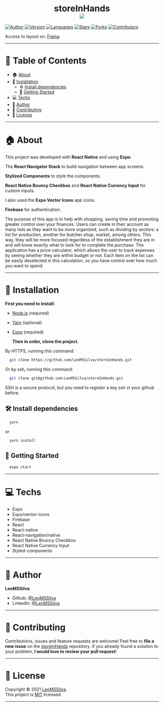<h1 align="center">storeInHands
	<br/>
	<img src="./storeInHands.gif">
	<br/>
</h1>

[![Author](https://img.shields.io/badge/author-LeoMSSilva-blue?style=flat-square)](https://github.com/LeoMSSilva)
[![Version](https://img.shields.io/badge/version-1.0.0-blue.svg?cacheSeconds=2592000)](https://github.com/LeoMSSilva)
[![Languages](https://img.shields.io/github/languages/count/LeoMSSilva/storeInHands?color=blue&style=flat-square)](#)
[![Stars](https://img.shields.io/github/stars/LeoMSSilva/storeInHands?color=blue&style=flat-square)](https://github.com/LeoMSSilva/storeInHands/stargazers)
[![Forks](https://img.shields.io/github/forks/LeoMSSilva/storeInHands?color=blue&style=flat-square)](https://github.com/LeoMSSilva/storeInHands/network/members)
[![Contributors](https://img.shields.io/github/contributors/LeoMSSilva/storeInHands?color=blue&style=flat-square)](https://github.com/LeoMSSilva/storeInHands/graphs/contributors)

Access to layout on: [Figma](https://www.figma.com/file/hredFAOIsOIG230izOVNm8) 

---

# :pushpin: Table of Contents

- :house: [About](#about)
- :dart: [Installation](#Installation)
  - :gear: [Install dependencies](##Install_dependencies)
  - :rocket: [Getting Started](##Getting_Started)
- :computer: [Techs](#Techs)
- :bust_in_silhouette: [Author](#Author)
- :handshake: [Contributing](#Contributing)
- :scroll: [License](#License)

---

# :house: About

This project was developed with **React Native** and using **Expo**.

The **React Navigator Stack** to build navigation between app screens.

**Stylized Components** to style the components.

**React Native Bouncy Checkbox** and **React Native Currency Input** for custom inputs.

I also used the **Expo Vector Icons** app icons.

**Firebase** for authentication.

The purpose of this app is to help with shopping, saving time and promoting greater control over your finances.
Users can create in their account as many lists as they want to be more organized, such as dividing by sectors: a list for production, another for butcher shop, market, among others. This way, they will be more focused regardless of the establishment they are in and will know exactly what to look for to complete the purchase. The application has a price calculator, which allows the user to track expenses by seeing whether they are within budget or not. Each item on the list can be easily deselected in this calculation, so you have control over how much you want to spend.


---

# :dart: Installation

**First you need to install:**

- [Node.js](https://pt-br.nodejs.org/) (required)
- [Yarn](https://yarnpkg.com/) (optional)
- [Expo](https://expo.io/) (required)

  **Then in order, clone the project.**

By HTTPS, running this command:

```bash
  git clone https://github.com/LeoMSSilva/storeInHands.git
```

Or by ssh, running this command:

```bash
  git clone git@github.com:LeoMSSilva/storeInHands.git
```

SSH is a secure protocol, but you need to register a key ssh in your github before.

## :hammer_and_wrench: Install dependencies

```bash
  yarn
```

or

```bash
  yarn install
```

## :rocket: Getting Started

```bash
  expo start
```

---

# :computer: Techs

- Expo
- Expo/vector-icons
- Firebase
- React
- React-native
- React-navigation/native
- React Native Bouncy Checkbox
- React Native Currency Input
- Styled-components
---

# :bust_in_silhouette: Author

**LeoMSSilva**

- Github: [@LeoMSSilva](https://github.com/LeoMSSilva)
- LinkedIn: [@LeoMSSilva](https://linkedin.com/in/LeoMSSilva)

---

# :handshake: Contributing

Contributions, issues and feature requests are welcome! Feel free to **file a new issue** on the [storeInHands](https://github.com/LeoMSSilva/storeInHands/issues) repository. If you already found a solution to your problem, **I would love to review your pull request**!

---

# :scroll: License

Copyright :copyright: 2021 [LeoMSSilva](https://github.com/LeoMSSilva).
<br/>
This project is [MIT](https://github.com/LeoMSSilva/storeInHands/blob/main/LICENSE) licensed.

---
